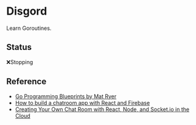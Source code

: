 # Disgord

Learn Goroutines.

## Status

❌Stopping

## Reference

- [Go Programming Blueprints by Mat Ryer](https://github.com/matryer/goblueprints)
- [How to build a chatroom app with React and Firebase](https://blog.logrocket.com/how-to-build-chatroom-app-react-firebase/)
- [Creating Your Own Chat Room with React, Node, and Socket.io in the Cloud](https://dev.to/ibmdeveloper/creating-your-own-chat-room-with-react-node-and-socket-io-in-the-cloud-part-1-13dg)
